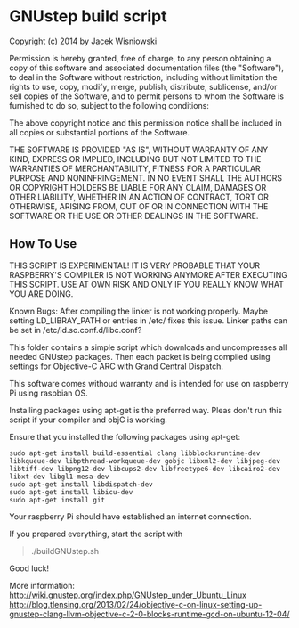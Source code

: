 # GNUstep build script

Copyright (c) 2014 by Jacek Wisniowski

Permission is hereby granted, free of charge, to any person obtaining a copy
of this software and associated documentation files (the "Software"), to deal
in the Software without restriction, including without limitation the rights
to use, copy, modify, merge, publish, distribute, sublicense, and/or sell
copies of the Software, and to permit persons to whom the Software is
furnished to do so, subject to the following conditions:

The above copyright notice and this permission notice shall be included in
all copies or substantial portions of the Software.

THE SOFTWARE IS PROVIDED "AS IS", WITHOUT WARRANTY OF ANY KIND, EXPRESS OR
IMPLIED, INCLUDING BUT NOT LIMITED TO THE WARRANTIES OF MERCHANTABILITY,
FITNESS FOR A PARTICULAR PURPOSE AND NONINFRINGEMENT. IN NO EVENT SHALL THE
AUTHORS OR COPYRIGHT HOLDERS BE LIABLE FOR ANY CLAIM, DAMAGES OR OTHER
LIABILITY, WHETHER IN AN ACTION OF CONTRACT, TORT OR OTHERWISE, ARISING FROM,
OUT OF OR IN CONNECTION WITH THE SOFTWARE OR THE USE OR OTHER DEALINGS IN
THE SOFTWARE.


## How To Use

THIS SCRIPT IS EXPERIMENTAL! IT IS VERY PROBABLE THAT YOUR RASPBERRY'S COMPILER
IS NOT WORKING ANYMORE AFTER EXECUTING THIS SCRIPT. USE AT OWN RISK AND ONLY IF
YOU REALLY KNOW WHAT YOU ARE DOING.

Known Bugs: After compiling the linker is not working properly.
Maybe setting LD_LIBRAY_PATH or entries in /etc/ fixes this issue.
Linker paths can be set in /etc/ld.so.conf.d/libc.conf? 

This folder contains a simple script which downloads and uncompresses all
needed GNUstep packages. Then each packet is being compiled using settings for
Objective-C ARC with Grand Central Dispatch.

This software comes withoud warranty and is intended for use on 
raspberry Pi using raspbian OS.

Installing packages using apt-get is the preferred way. Pleas don't run
this script if your compiler and objC is working.

Ensure that you installed the following packages using apt-get:
```
sudo apt-get install build-essential clang libblocksruntime-dev libkqueue-dev libpthread-workqueue-dev gobjc libxml2-dev libjpeg-dev libtiff-dev libpng12-dev libcups2-dev libfreetype6-dev libcairo2-dev libxt-dev libgl1-mesa-dev
sudo apt-get install libdispatch-dev
sudo apt-get install libicu-dev
sudo apt-get install git
```

Your raspberry Pi should have established an internet connection.

If you prepared everything,
start the script with

> ./buildGNUstep.sh


Good luck!



More information:
http://wiki.gnustep.org/index.php/GNUstep_under_Ubuntu_Linux
http://blog.tlensing.org/2013/02/24/objective-c-on-linux-setting-up-gnustep-clang-llvm-objective-c-2-0-blocks-runtime-gcd-on-ubuntu-12-04/
